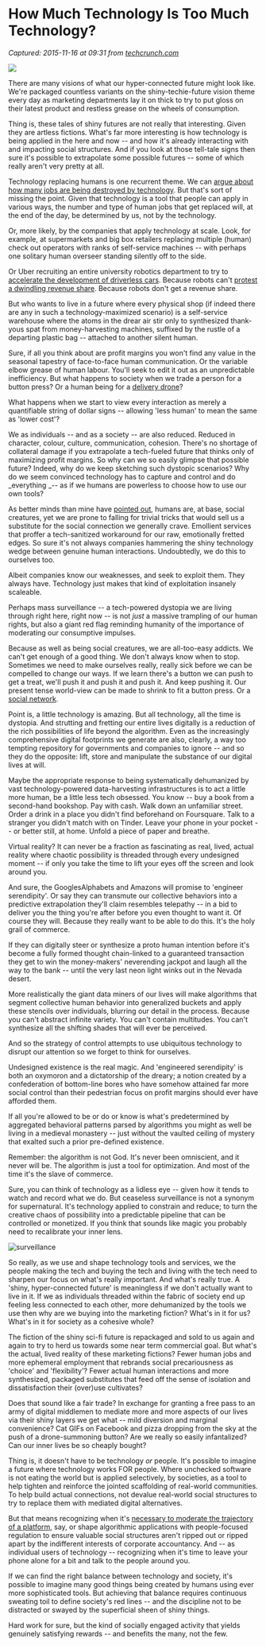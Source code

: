 # How Much Technology Is Too Much Technology?

_Captured: 2015-11-16 at 09:31 from [techcrunch.com](http://techcrunch.com/2015/11/15/how-much-technology-is-too-much-technology/?ncid=rss)_

![](https://tctechcrunch2011.files.wordpress.com/2015/11/photo-06-11-2015-22-02-40.jpg?w=738)

There are many visions of what our hyper-connected future might look like. We're packaged countless variants on the shiny-techie-future vision theme every day as marketing departments lay it on thick to try to put gloss on their latest product and restless grease on the wheels of consumption.

Thing is, these tales of shiny futures are not really that interesting. Given they are artless fictions. What's far more interesting is how technology is being applied in the here and now -- and how it's already interacting with and impacting social structures. And if you look at those tell-tale signs then sure it's possible to extrapolate some possible futures -- some of which really aren't very pretty at all.

Technology replacing humans is one recurrent theme. We can [argue about how many jobs are being destroyed by technology](http://techcrunch.com/2015/07/04/so-about-that-whole-tech-eating-jobs-thing/). But that's sort of missing the point. Given that technology is a tool that people can apply in various ways, the number and type of human jobs that get replaced will, at the end of the day, be determined by us, not by the technology.

Or, more likely, by the companies that apply technology at scale. Look, for example, at supermarkets and big box retailers replacing multiple (human) check out operators with ranks of self-service machines -- with perhaps one solitary human overseer standing silently off to the side.

Or Uber recruiting an entire university robotics department to try to [accelerate the development of driverless cars](http://techcrunch.com/2015/02/02/uber-opening-robotics-research-facility-in-pittsburgh-to-build-self-driving-cars/). Because robots can't [protest a dwindling revenue share](http://www.reuters.com/article/2015/11/12/us-uber-london-protest-idUSKCN0T11QZ20151112). Because robots don't get a revenue share.

But who wants to live in a future where every physical shop (if indeed there are any in such a technology-maximized scenario) is a self-service warehouse where the atoms in the drear air stir only to synthesized thank-yous spat from money-harvesting machines, suffixed by the rustle of a departing plastic bag -- attached to another silent human.

Sure, if all you think about are profit margins you won't find any value in the seasonal tapestry of face-to-face human communication. Or the variable elbow grease of human labour. You'll seek to edit it out as an unpredictable inefficiency. But what happens to society when we trade a person for a button press? Or a human being for a [delivery drone](http://techcrunch.com/2015/09/21/drones-will-deliver-your-pizza-and-much-much-more/)?

What happens when we start to view every interaction as merely a quantifiable string of dollar signs -- allowing 'less human' to mean the same as 'lower cost'?

We as individuals -- and as a society -- are also reduced. Reduced in character, colour, culture, communication, cohesion. There's no shortage of collateral damage if you extrapolate a tech-fueled future that thinks only of maximizing profit margins. So why can we so easily glimpse that possible future? Indeed, why do we keep sketching such dystopic scenarios? Why do we seem convinced technology has to capture and control and do _everything _-- as if we humans are powerless to choose how to use our own tools?

As better minds than mine have [pointed out](http://techcrunch.com/2014/11/02/alain-de-bottons-better-capitalism/), humans are, at base, social creatures, yet we are prone to falling for trivial tricks that would sell us a substitute for the social connection we generally crave. Emollient services that proffer a tech-sanitized workaround for our raw, emotionally fretted edges. So sure it's not always companies hammering the shiny technology wedge between genuine human interactions. Undoubtedly, we do this to ourselves too.

Albeit companies know our weaknesses, and seek to exploit them. They always have. Technology just makes that kind of exploitation insanely scaleable.

Perhaps mass surveillance -- a tech-powered dystopia we are living through right here, right now -- is not _just_ a massive trampling of our human rights, but also a giant red flag reminding humanity of the importance of moderating our consumptive impulses.

Because as well as being social creatures, we are all-too-easy addicts. We can't get enough of a good thing. We don't always know when to stop. Sometimes we need to make ourselves really, really sick before we can be compelled to change our ways. If we learn there's a button we can push to get a treat, we'll push it and push it and push it. And keep pushing it. Our present tense world-view can be made to shrink to fit a button press. Or a[ social network](http://techcrunch.com/2014/02/05/leave-no-trace/).

Point is, a little technology is amazing. But all technology, all the time is dystopia. And strutting and fretting our entire lives digitally is a reduction of the rich possibilities of life beyond the algorithm. Even as the increasingly comprehensive digital footprints we generate are also, clearly, a way too tempting repository for governments and companies to ignore -- and so they do the opposite: lift, store and manipulate the substance of our digital lives at will.

Maybe the appropriate response to being systematically dehumanized by vast technology-powered data-harvesting infrastructures is to act a little more human, be a little less tech obsessed. You know -- buy a book from a second-hand bookshop. Pay with cash. Walk down an unfamiliar street. Order a drink in a place you didn't find beforehand on Foursquare. Talk to a stranger you didn't match with on Tinder. Leave your phone in your pocket -- or better still, at home. Unfold a piece of paper and breathe.

Virtual reality? It can never be a fraction as fascinating as real, lived, actual reality where chaotic possibility is threaded through every undesigned moment -- if only you take the time to lift your eyes off the screen and look around you.

And sure, the GooglesAlphabets and Amazons will promise to 'engineer serendipity'. Or say they can transmute our collective behaviors into a predictive extrapolation they'll claim resembles telepathy -- in a bid to deliver you the thing you're after before you even thought to want it. Of course they will. Because they really want to be able to do this. It's the holy grail of commerce.

If they can digitally steer or synthesize a proto human intention before it's become a fully formed thought chain-linked to a guaranteed transaction they get to win the money-makers' neverending jackpot and laugh all the way to the bank -- until the very last neon light winks out in the Nevada desert.

More realistically the giant data miners of our lives will make algorithms that segment collective human behavior into generalized buckets and apply these stencils over individuals, blurring our detail in the process. Because you can't abstract infinite variety. You can't contain multitudes. You can't synthesize all the shifting shades that will ever be perceived.

And so the strategy of control attempts to use ubiquitous technology to disrupt our attention so we forget to think for ourselves.

Undesigned existence is the real magic. And 'engineered serendipity' is both an oxymoron and a dictatorship of the dreary; a notion created by a confederation of bottom-line bores who have somehow attained far more social control than their pedestrian focus on profit margins should ever have afforded them.

If all you're allowed to be or do or know is what's predetermined by aggregated behavioral patterns parsed by algorithms you might as well be living in a medieval monastery -- just without the vaulted ceiling of mystery that exalted such a prior pre-defined existence.

Remember: the algorithm is not God. It's never been omniscient, and it never will be. The algorithm is just a tool for optimization. And most of the time it's the slave of commerce.

Sure, you can think of technology as a lidless eye -- given how it tends to watch and record what we do. But ceaseless surveillance is not a synonym for supernatural. It's technology applied to constrain and reduce; to turn the creative chaos of possibility into a predictable pipeline that can be controlled or monetized. If you think that sounds like magic you probably need to recalibrate your inner lens.

![surveillance](https://tctechcrunch2011.files.wordpress.com/2015/11/photo-12-11-2015-11-10-31.jpg?w=680&h=680)

So really, as we use and shape technology tools and services, we the people making the tech and buying the tech and living with the tech need to sharpen our focus on what's really important. And what's really true. A 'shiny, hyper-connected future' is meaningless if we don't actually want to live in it. If we as individuals threaded within the fabric of society end up feeling less connected to each other, more dehumanized by the tools we use then why are we buying into the marketing fiction? What's in it for us? What's in it for society as a cohesive whole?

The fiction of the shiny sci-fi future is repackaged and sold to us again and again to try to herd us towards some near term commercial goal. But what's the actual, lived reality of these marketing fictions? Fewer human jobs and more ephemeral employment that rebrands social precariousness as 'choice' and 'flexibility'? Fewer actual human interactions and more synthesized, packaged substitutes that feed off the sense of isolation and dissatisfaction their (over)use cultivates?

Does that sound like a fair trade? In exchange for granting a free pass to an army of digital middlemen to mediate more and more aspects of our lives via their shiny layers we get what -- mild diversion and marginal convenience? Cat GIFs on Facebook and pizza dropping from the sky at the push of a drone-summoning button? Are we really so easily infantalized? Can our inner lives be so cheaply bought?

Thing is, it doesn't have to be technology _or_ people. It's possible to imagine a future where technology works FOR people. Where unchecked software is not eating the world but is applied selectively, by societies, as a tool to help tighten and reinforce the jointed scaffolding of real-world communities. To help build actual connections, not devalue real-world social structures to try to replace them with mediated digital alternatives.

But that means recognizing when it's [necessary to moderate the trajectory of a platform](http://techcrunch.com/2015/11/11/airbnb-city-compact/), say, or shape algorithmic applications with people-focused regulation to ensure valuable social structures aren't ripped out or ripped apart by the indifferent interests of corporate accountancy. And -- as individual users of technology -- recognizing when it's time to leave your phone alone for a bit and talk to the people around you.

If we can find the right balance between technology and society, it's possible to imagine many good things being created by humans using ever more sophisticated tools. But achieving that balance requires continuous sweating toil to define society's red lines -- and the discipline not to be distracted or swayed by the superficial sheen of shiny things.

Hard work for sure, but the kind of socially engaged activity that yields genuinely satisfying rewards -- and benefits the many, not the few.
